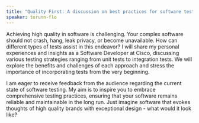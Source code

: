 ```yaml
---
title: "Quality First: A discussion on best practices for software testing"
speaker: torunn-flo
---
```


Achieving high quality in software is challenging. Your complex software should not crash, hang, leak privacy, or become unavailable. How can different types of tests assist in this endeavor? I will share my personal experiences and insights as a Software Developer at Cisco, discussing various testing strategies ranging from unit tests to integration tests. We will explore the benefits and challenges of each approach and stress the importance of incorporating tests from the very beginning.

I am eager to receive feedback from the audience regarding the current state of software testing. My aim is to inspire you to embrace comprehensive testing practices, ensuring that your software remains reliable and maintainable in the long run. Just imagine software that evokes thoughts of high quality brands with exceptional design - what would it look like?
